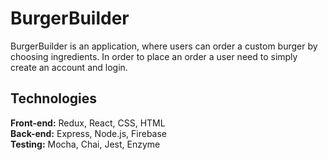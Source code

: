# BurgerBuilder
BurgerBuilder is an application, where users can order a custom burger by choosing ingredients. In order to place an order a user need to simply create an account and login.


## Technologies
<b>Front-end:</b> Redux, React, CSS, HTML<br/>
<b>Back-end:</b> Express, Node.js, Firebase<br/>
<b>Testing:</b> Mocha, Chai, Jest, Enzyme

